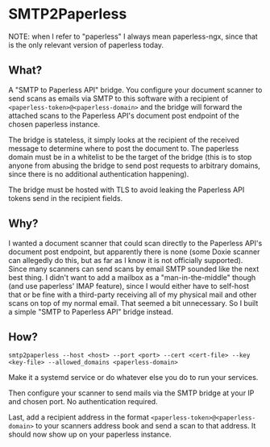 <!--
SPDX-FileCopyrightText: 2023 Matthias Riße <matthias.risze@t-online.de>

SPDX-License-Identifier: CC-BY-SA-4.0
-->

# SMTP2Paperless

NOTE: when I refer to "paperless" I always mean paperless-ngx,
since that is the only relevant version of paperless today.


## What?

A "SMTP to Paperless API" bridge.
You configure your document scanner to send scans as emails via SMTP to this software with a recipient of `<paperless-token>@<paperless-domain>`
and the bridge will forward the attached scans to the Paperless API's document post endpoint of the chosen paperless instance.

The bridge is stateless,
it simply looks at the recipient of the received message to determine where to post the document to.
The paperless domain must be in a whitelist to be the target of the bridge
(this is to stop anyone from abusing the bridge to send post requests to arbitrary domains,
since there is no additional authentication happening).

The bridge must be hosted with TLS to avoid leaking the Paperless API tokens send in the recipient fields.


## Why?

I wanted a document scanner that could scan directly to the Paperless API's document post endpoint,
but apparently there is none (some Doxie scanner can allegedly do this,
but as far as I know it is not officially supported).
Since many scanners can send scans by email SMTP sounded like the next best thing.
I didn't want to add a mailbox as a "man-in-the-middle" though
(and use paperless' IMAP feature),
since I would either have to self-host that or be fine with a third-party receiving all of my physical mail
and other scans on top of my normal email.
That seemed a bit unnecessary.
So I built a simple "SMTP to Paperless API" bridge instead.


## How?

```
smtp2paperless --host <host> --port <port> --cert <cert-file> --key <key-file> --allowed_domains <paperless-domain>
```

Make it a systemd service
or do whatever else you do to run your services.

Then configure your scanner to send mails via the SMTP bridge at your IP and chosen port.
No authentication required.

Last,
add a recipient address in the format `<paperless-token>@<paperless-domain>` to your scanners address book
and send a scan to that address.
It should now show up on your paperless instance.
